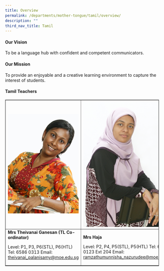 ```yaml
---
title: Overview
permalink: /departments/mother-tongue/tamil/overview/
description: ""
third_nav_title: Tamil
---
```

<h4><strong>Our Vision</strong></h4>
<p>To be a language hub with confident and competent communicators.</p>
<h4><strong>Our Mission</strong></h4>
<p>To provide an enjoyable and a creative learning environment to capture the interest of students.</p>
<h4><strong>Tamil Teachers</strong></h4>
<table style="border-collapse: collapse; width: 100%;" border="1">
<tbody>
<tr>
<td style="width: 50%;"><img src="/images/tam1.jpg"></td>
<td style="width: 50%;"><img src="/images/tam2.jpg"></td>
</tr>
<tr>
<td style="width: 50%;"><strong>Mrs Theivanai Ganesan (TL Co-ordinator)</strong>
<p>Level: P1, P3, P6(STL), P6(HTL) Tel: 6586 0313 Email: <a href="mailto:theivanai_palanisamy@moe.edu.sg">theivanai_palanisamy@moe.edu.sg</a></p>
</td>
<td style="width: 50%;">
<p><strong>Mrs Haja</strong></p>
<p>Level: P2, P4, P5(STL), P5(HTL) Tel: 6586 0123 Ext 204 Email: <a href="mailto:ramzathumunnisha_nazurudee@moe.edu.sg">ramzathumunnisha_nazurudee@moe.edu.sg</a></p>
</td>
</tr>
</tbody>
</table>